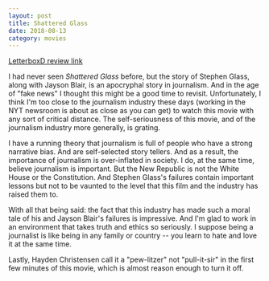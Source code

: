 ```yaml
---
layout: post
title: Shattered Glass
date: 2018-08-13
category: movies
---
```

 
[LetterboxD review link](https://letterboxd.com/samarthbhaskar/film/shattered-glass/)

I had never seen <em>Shattered Glass</em> before, but the story of Stephen Glass, along with Jayson Blair, is an apocryphal story in journalism. And in the age of "fake news" I thought this might be a good time to revisit. Unfortunately, I think I'm too close to the journalism industry these days (working in the NYT newsroom is about as close as you can get) to watch this movie with any sort of critical distance. The self-seriousness of this movie, and of the journalism industry more generally, is grating. 

I have a running theory that journalism is full of people who have a strong narrative bias. And are self-selected story tellers. And as a result, the importance of journalism is over-inflated in society. I do, at the same time, believe journalism is important. But the New Republic is not the White House or the Constitution. And Stephen Glass's failures contain important lessons but not to be vaunted to the level that this film and the industry has raised them to. 

With all that being said: the fact that this industry has made such a moral tale of his and Jayson Blair's failures is impressive. And I'm glad to work in an environment that takes truth and ethics so seriously. I suppose being a journalist is like being in any family or country -- you learn to hate and love it at the same time.

Lastly, Hayden Christensen call it a "pew-litzer" not "pull-it-sir" in the first few minutes of this movie, which is almost reason enough to turn it off.